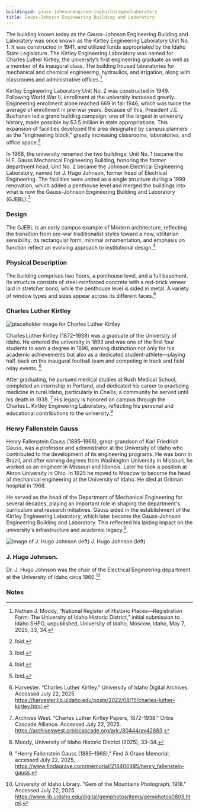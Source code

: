 ```yaml
---
buildingid: gauss-johnsonengineeringbuildingandlaboratory
title: Gauss-Johnson Engineering Building and Laboratory
---
```


The building known today as the Gauss-Johnson Engineering Building and Laboratory was once known as the Kirtley Engineering Laboratory Unit No. 1. It was constructed in 1941, and utilized funds appropriated by the Idaho State Legislature. The Kirtley Engineering Laboratory was named for Charles Luther Kirtley, the university’s first engineering graduate as well as a member of its inaugural class. The building housed laboratories for mechanical and chemical engineering, hydraulics, and irrigation, along with classrooms and administrative offices.[^1]. 

Kirtley Engineering Laboratory Unit No. 2 was constructed in 1949. Following World War II, enrollment at the university increased greatly. Engineering enrollment alone reached 669 in fall 1946, which was twice the average of enrollment in pre-war years. Because of this, President J.E. Buchanan led a grand building campaign, one of the largest in university history, made possible by $3.5 million in state appropriations. This expansion of facilities developed the area designated by campus planners as the “engineering block,” greatly increasing classrooms, laboratories, and office space.[^2] 

In 1968, the university renamed the two buildings: Unit No. 1 became the H.F. Gauss Mechanical Engineering Building, honoring the former department head; Unit No. 2 became the Johnson Electrical Engineering Laboratory, named for J. Hugo Johnson, former head of Electrical Engineering. The facilities were united as a single structure during a 1999 renovation, which added a penthouse level and merged the buildings into what is now the Gauss-Johnson Engineering Building and Laboratory (GJEBL).[^3]

### Design
The GJEBL is an early campus example of Modern architecture, reflecting the transition from pre-war traditionalist styles toward a new, utilitarian sensibility. Its rectangular form, minimal ornamentation, and emphasis on function reflect an evolving approach to institutional design.[^4]

### Physical Description
The building comprises two floors, a penthouse level, and a full basement. Its structure consists of steel-reinforced concrete with a red-brick veneer laid in stretcher bond, while the penthouse level is sided in metal. A variety of window types and sizes appear across its different faces.[^5]


### Charles Luther Kirtley
![placeholder image for Charles Luther Kirtley](https://objects.lib.uidaho.edu/harvester/small/pg3_075a_sm.jpg)  

Charles Luther Kirtley (1872–1938) was a graduate of the University of Idaho. He entered the university in 1893 and was one of the first four students to earn a degree in 1896, earning distinction not only for his academic achievements but also as a dedicated student-athlete—playing half-back on the inaugural football team and competing in track and field relay events. [^6]  

After graduating, he pursued medical studies at Rush Medical School, completed an internship in Portland, and dedicated his career to practicing medicine in rural Idaho, particularly in Challis, a community he served until his death in 1938. [^7] His legacy is honored on campus through the Charles L. Kirtley Engineering Laboratory, reflecting his personal and educational contributions to the university.[^8]  

### Henry Fallenstein Gauss
Henry Fallenstein Gauss (1885–1968), great-grandson of Karl Friedrich Gauss, was a professor and administrator at the University of Idaho who contributed to the development of its engineering programs. He was born in Brazil, and after earning degrees from Washington University in Missouri, he worked as an engineer in Missouri and Illionois. Later he took a position at Akron University in Ohio. In 1925 he moved to Moscow to become the head of mechanical engineering at the University of Idaho. He died at Gritman hospital in 1968.   

He served as the head of the Department of Mechanical Engineering for several decades, playing an important role in shaping the department's curriculum and research initiatives. Gauss aided in the establishment of the Kirtley Engineering Laboratory, which later became the Gauss-Johnson Engineering Building and Laboratory. This reflected his lasting impact on the university's infrastructure and academic legacy.[^9].

![Image of J. Hugo Johnson (left)](https://objects.lib.uidaho.edu/gemphotos/small/pg101-709-002_sm.jpg)
J. Hugo Johnson (left)
### J. Hugo Johnson. 
Dr. J. Hugo Johnson was the chair of the Electrical Engineering department at the University of Idaho circa 1960.[^10]

### Notes  

[^1]:  Nathan J. Moody, “National Register of Historic Places—Registration Form: The University of Idaho Historic District,” initial submission to Idaho SHPO, unpublished, University of Idaho, Moscow, Idaho, May 7, 2025, 33, 34.  
[^2]: Ibid.  
[^3]: Ibid.  
[^4]: Ibid.  
[^5]: Ibid.   
[^6]: Harvester. “Charles Luther Kirtley.” University of Idaho Digital Archives. Accessed July 22, 2025. https://harvester.lib.uidaho.edu/posts/2022/08/15/charles-luther-kirtley.html.  
[^7]: Archives West. “Charles Luther Kirtley Papers, 1872-1938.” Orbis Cascade Alliance. Accessed July 22, 2025. https://archiveswest.orbiscascade.org/ark:/80444/xv42683.  
[^8]: Moody, University of Idaho Historic District (2025), 33–34.  
[^9]: "Henry Fallenstein Gauss (1885–1968)," Find A Grave Memorial, accessed July 22, 2025, https://www.findagrave.com/memorial/216400485/henry_fallenstein-gauss.  
[^10]: University of Idaho Library. "Gem of the Mountains Photograph, 1918." Accessed July 22, 2025. https://www.lib.uidaho.edu/digital/gemphotos/items/gemphotos0803.html.

